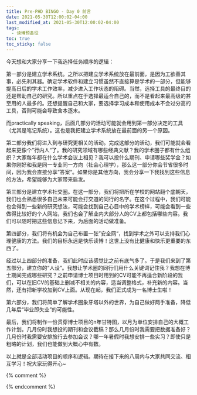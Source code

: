 ```yaml
---
title: Pre-PHD BINGO - Day 0 前言
date: 2021-05-30T12:00:02-04:00
last_modified_at: 2021-05-30T12:00:02-04:00
tags:
  - 读博预备役
toc: true
toc_sticky: false
---
```


今天想和大家分享一下我选择任务顺序的逻辑：

<!--more-->

第一部分是建立学术系统。之所以把建立学术系统放在最前面，是因为工欲善其事，必先利其器。确定学术软件和建立习惯虽然不直接算是学术的一部分，但能够提高日后的学术工作效率，减少进入工作状态的阻碍。当然，选择工具的最终目的还是帮助自己的研究。所以重点在于选择最适合自己的，而不是看起来最高级的甚至用的人最多的。还想提醒自己和大家，要选择学习成本和使用成本不会过分高的工具，否则可能会导致舍本逐末。

而practically speaking，后面几部分的活动可能就会用到第一部分决定的工具（尤其是笔记系统）。这也是我把建立学术系统放在最前面的另一个原因。

第二部分我们将进入到与研究更相关的活动。完成这部分的活动，我们可能就会看起来更像个”行内人“了。我的研究领域有哪些经典文献？我的学术圈子都有什么组织？大家每年都在什么学术会议上相见？我可以投什么期刊、申请哪些奖学金？如果你刚好和我是同一专业同一方向（社会心理学），那么这一部分你会节省很多时间，因为我会直接分享”答案“。如果你是其他方向，我会分享一下我找到这些信息的方法，希望能够为大家带来启发。

第三部分是建立学术社交圈。在这一部分，我们将把所在学校的网站翻个底朝天，我们也会熟悉很多自己未来可能会打交道的同行的名字。在这个过程中，我们可能也会得到一些新的研究想法，可能会找到自己心目中的学术榜样，可能会看到一些做得比较好的个人网站，我们也会了解业内大部分人的CV上都包括哪些内容。我们可以随时把这些信息记下来，为后面的活动做准备。

第四部分，我们将有机会为自己布置一张”安全网“，找到学术之外可以支持我们心理健康的方法。我们的目标永远是快乐读博！这世上没有比健康和快乐更重要的东西了。

经过以上四部分的准备，我们此时应该感觉比之前有底气多了。于是我们来到了第五部分，建立你的“人设”。我想让学术圈的同行们用什么关键词记住我？我想在博士期间完成哪些研究？之前申请博士项目时用到的CV可能不再适合新阶段的我们，可以在旧CV的基础上删减不相关的内容，适当调整格式，补充新的内容。当然，还有把新学校加到CV上面。从现在起，我们正式成为一名博士生啦！

第六部分，我们将简单了解学术圈象牙塔以外的世界，为自己做好两手准备，降低几年后“毕业即失业”的可能性。

最后，我们将制作一份贯穿博士项目的n年甘特图，以月为单位安排自己的大概工作计划。几月份时我想投的期刊和会议截稿？那么几月份时我需要把数据准备好？几月份时我需要安排旅行去参加会议？哪一年暑假时我想安排一些实习？即使只是粗略的计划，我们也能做到大概心中有数。

以上就是全部活动项目的顺序和逻辑。期待在接下来的八周内与大家共同交流、相互学习！祝大家玩得开心~

{% comment %}


{% endcomment %}